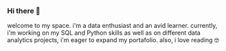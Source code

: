 ### Hi there 👾
welcome to my space. i'm a data enthusiast and an avid learner. currently, i'm working on my SQL and Python skills as well as on different data analytics projects, i'm eager to expand my portafolio. also, i love reading 🤓
<!--
**itorrescardenas/itorrescardenas** is a ✨ _special_ ✨ repository because its `README.md` (this file) appears on your GitHub profile.

Here are some ideas to get you started:

- 🔭 I’m currently working on ...
- 🌱 I’m currently learning ...
- 👯 I’m looking to collaborate on ...
- 🤔 I’m looking for help with ...
- 💬 Ask me about ...
- 📫 How to reach me: ...
- 😄 Pronouns: ...
- ⚡ Fun fact: ...
-->
